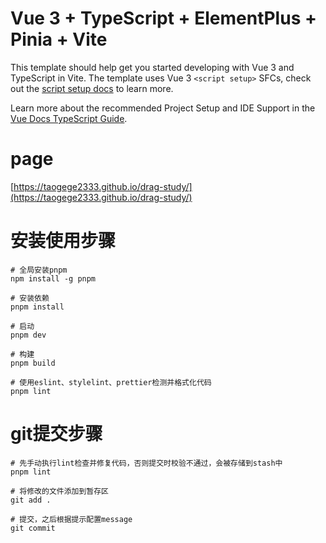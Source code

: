 # Vue 3 + TypeScript + ElementPlus + Pinia + Vite

This template should help get you started developing with Vue 3 and TypeScript in Vite. The template uses Vue 3 `<script setup>` SFCs, check out the [script setup docs](https://v3.vuejs.org/api/sfc-script-setup.html#sfc-script-setup) to learn more.

Learn more about the recommended Project Setup and IDE Support in the [Vue Docs TypeScript Guide](https://vuejs.org/guide/typescript/overview.html#project-setup).

# page

[https://taogege2333.github.io/drag-study/](https://taogege2333.github.io/drag-study/)

# 安装使用步骤

```shell
# 全局安装pnpm
npm install -g pnpm

# 安装依赖
pnpm install

# 启动
pnpm dev

# 构建
pnpm build

# 使用eslint、stylelint、prettier检测并格式化代码
pnpm lint
```

# git提交步骤

```shell
# 先手动执行lint检查并修复代码，否则提交时校验不通过，会被存储到stash中
pnpm lint

# 将修改的文件添加到暂存区
git add .

# 提交，之后根据提示配置message
git commit
```
